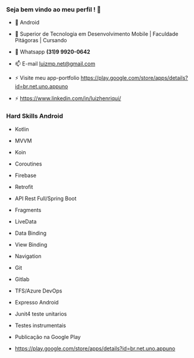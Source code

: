 ### Seja bem vindo ao meu perfil ! 👋


- 🔭 Android

- 👯 Superior de Tecnologia em Desenvolvimento Mobile | Faculdade Pitágoras | Cursando

- 💬 Whatsapp **(31)9 9920-0642**

- 📫 E-mail luizmp.net@gmail.com 

- ⚡ Visite meu app-portfolio https://play.google.com/store/apps/details?id=br.net.uno.appuno

- ⚡ https://www.linkedin.com/in/luizhenriqui/

  

### Hard Skills Android

- Kotlin 
- MVVM
- Koin
- Coroutines
- Firebase
- Retrofit
- API Rest Full/Spring Boot
- Fragments
- LiveData
- Data Binding
- View Binding 
- Navigation
- Git
- Gitlab
- TFS/Azure DevOps
- Expresso Android
- Junit4 teste unitarios
- Testes instrumentais 

- Publicação na Google Play
- https://play.google.com/store/apps/details?id=br.net.uno.appuno




